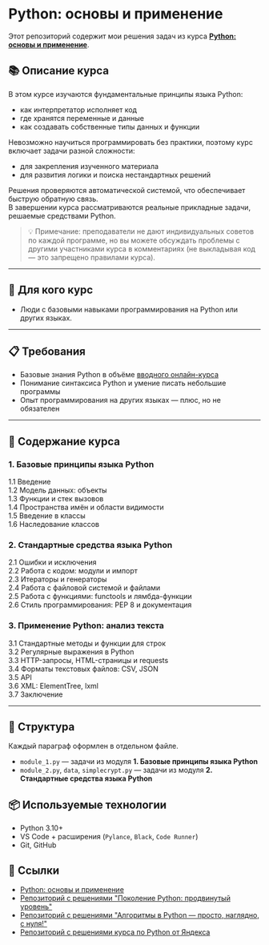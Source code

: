 # Python: основы и применение

Этот репозиторий содержит мои решения задач из курса **[Python: основы и применение](https://stepik.org/course/512)**.  

## 📚 Описание курса

В этом курсе изучаются фундаментальные принципы языка Python:  

- как интерпретатор исполняет код  
- где хранятся переменные и данные  
- как создавать собственные типы данных и функции  

Невозможно научиться программировать без практики, поэтому курс включает задачи разной сложности:

- для закрепления изученного материала  
- для развития логики и поиска нестандартных решений  

Решения проверяются автоматической системой, что обеспечивает быструю обратную связь.  
В завершении курса рассматриваются реальные прикладные задачи, решаемые средствами Python.

> 💡 Примечание: преподаватели не дают индивидуальных советов по каждой программе, но вы можете обсуждать проблемы с другими участниками курса в комментариях (не выкладывая код — это запрещено правилами курса).

---

## 🎯 Для кого курс

- Люди с базовыми навыками программирования на Python или других языках.  

---

## 📋 Требования

- Базовые знания Python в объёме [вводного онлайн-курса](https://stepic.org/67)  
- Понимание синтаксиса Python и умение писать небольшие программы  
- Опыт программирования на других языках — плюс, но не обязателен  

---

## 📑 Содержание курса

### 1. Базовые принципы языка Python

1.1 Введение  
1.2 Модель данных: объекты  
1.3 Функции и стек вызовов  
1.4 Пространства имён и области видимости  
1.5 Введение в классы  
1.6 Наследование классов  

### 2. Стандартные средства языка Python

2.1 Ошибки и исключения  
2.2 Работа с кодом: модули и импорт  
2.3 Итераторы и генераторы  
2.4 Работа с файловой системой и файлами  
2.5 Работа с функциями: functools и лямбда-функции  
2.6 Стиль программирования: PEP 8 и документация  

### 3. Применение Python: анализ текста

3.1 Стандартные методы и функции для строк  
3.2 Регулярные выражения в Python  
3.3 HTTP-запросы, HTML-страницы и requests  
3.4 Форматы текстовых файлов: CSV, JSON  
3.5 API  
3.6 XML: ElementTree, lxml  
3.7 Заключение  

---

## 🔎 Структура

Каждый параграф оформлен в отдельном файле.

- `module_1.py` — задачи из модуля **1. Базовые принципы языка Python**
- `module_2.py`, `data`, `simplecrypt.py` — задачи из модуля **2. Стандартные средства языка Python**

## 📦 Используемые технологии

- Python 3.10+
- VS Code + расширения (`Pylance`, `Black`, `Code Runner`)
- Git, GitHub

## 📎 Ссылки

- [Python: основы и применение](https://stepik.org/course/512)
- [Репозиторий с решениями "Поколение Python: продвинутый уровень"](https://github.com/akraeva/python_generation_advanced)
- [Репозиторий с решениями "Алгоритмы в Python — просто, наглядно, с нуля!"](https://github.com/akraeva/algorithms-python-course)
- [Репозиторий с решениями курса по Python от Яндекса](https://github.com/akraeva/yandex-handbook-python)
